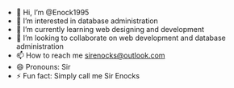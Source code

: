 - 👋 Hi, I’m @Enock1995
- 👀 I’m interested in database administration 
- 🌱 I’m currently learning web designing and development 
- 💞️ I’m looking to collaborate on web development and database administration 
- 📫 How to reach me sirenocks@outlook.com
- 😄 Pronouns: Sir
- ⚡ Fun fact: Simply call me Sir Enocks 

<!---
Enock1995/Enock1995 is a ✨ special ✨ repository because its `README.md` (this file) appears on your GitHub profile.
You can click the Preview link to take a look at your changes.
--->
